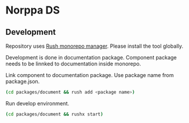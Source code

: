 # Norppa DS

## Development

Repository uses [Rush monorepo manager](https://rushjs.io/). Please install the tool globally.

Development is done in documentation package. Component package needs to be linnked to documentation inside monorepo.

Link component to documentation package. Use package name from package.json.

```bash
(cd packages/document && rush add <package name>)
```

Run develop environment.

```bash
(cd packages/document && rushx start)
```




